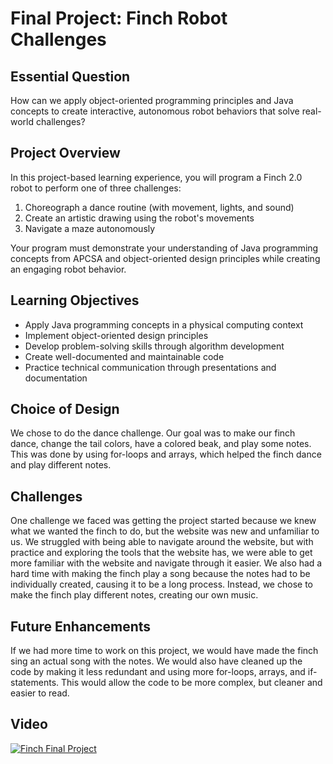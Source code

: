# Final Project: Finch Robot Challenges

## Essential Question
How can we apply object-oriented programming principles and Java concepts to create interactive, autonomous robot behaviors that solve real-world challenges?

## Project Overview
In this project-based learning experience, you will program a Finch 2.0 robot to perform one of three challenges:
1. Choreograph a dance routine (with movement, lights, and sound)
2. Create an artistic drawing using the robot's movements
3. Navigate a maze autonomously

Your program must demonstrate your understanding of Java programming concepts from APCSA and object-oriented design principles while creating an engaging robot behavior.

## Learning Objectives
- Apply Java programming concepts in a physical computing context
- Implement object-oriented design principles
- Develop problem-solving skills through algorithm development
- Create well-documented and maintainable code
- Practice technical communication through presentations and documentation

## Choice of Design
We chose to do the dance challenge. Our goal was to make our finch dance, change the tail colors, have a colored beak, and play some notes. This was done by using for-loops and arrays, which helped the finch dance and play different notes. 

## Challenges
One challenge we faced was getting the project started because we knew what we wanted the finch to do, but the website was new and unfamiliar to us. We struggled with being able to navigate around the website, but with practice and exploring the tools that the website has, we were able to get more familiar with the website and navigate through it easier. We also had a hard time with making the finch play a song because the notes had to be individually created, causing it to be a long process. Instead, we chose to make the finch play different notes, creating our own music. 

## Future Enhancements
If we had more time to work on this project, we would have made the finch sing an actual song with the notes. We would also have cleaned up the code by making it less redundant and using more for-loops, arrays, and if-statements. This would allow the code to be more complex, but cleaner and easier to read. 

## Video
[![Finch Final Project](assets/thumbnail.png)](https://youtube.com/shorts/U12QbnswmAQ?feature=share)